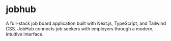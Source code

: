 # jobhub
A full-stack job board application built with Next.js, TypeScript, and Tailwind CSS. JobHub connects job seekers with employers through a modern, intuitive interface.
